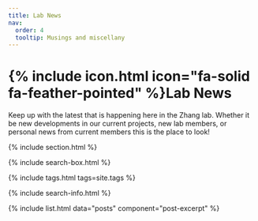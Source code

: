 ```yaml
---
title: Lab News
nav:
  order: 4
  tooltip: Musings and miscellany
---
```


# {% include icon.html icon="fa-solid fa-feather-pointed" %}Lab News

Keep up with the latest that is happening here in the Zhang lab. Whether it be new developments in our current projects, new lab members, or personal news from current members this is the place to look! 

{% include section.html %}

{% include search-box.html %}

{% include tags.html tags=site.tags %}

{% include search-info.html %}

{% include list.html data="posts" component="post-excerpt" %}
